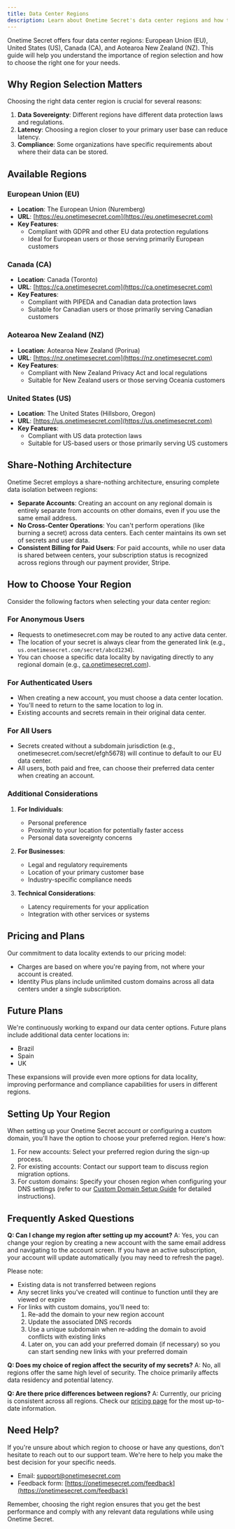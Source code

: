 ```yaml
---
title: Data Center Regions
description: Learn about Onetime Secret's data center regions and how to choose the right one for your needs.
---
```


Onetime Secret offers four data center regions: European Union (EU), United States (US), Canada (CA), and Aotearoa New Zealand (NZ). This guide will help you understand the importance of region selection and how to choose the right one for your needs.

## Why Region Selection Matters

Choosing the right data center region is crucial for several reasons:

1. **Data Sovereignty**: Different regions have different data protection laws and regulations.
2. **Latency**: Choosing a region closer to your primary user base can reduce latency.
3. **Compliance**: Some organizations have specific requirements about where their data can be stored.

## Available Regions

### European Union (EU)

- **Location**: The European Union (Nuremberg)
- **URL**: [https://eu.onetimesecret.com](https://eu.onetimesecret.com)
- **Key Features**:
  - Compliant with GDPR and other EU data protection regulations
  - Ideal for European users or those serving primarily European customers

### Canada (CA)

- **Location**: Canada (Toronto)
- **URL**: [https://ca.onetimesecret.com](https://ca.onetimesecret.com)
- **Key Features**:
  - Compliant with PIPEDA and Canadian data protection laws
  - Suitable for Canadian users or those primarily serving Canadian customers

### Aotearoa New Zealand (NZ)

- **Location**: Aotearoa New Zealand (Porirua)
- **URL**: [https://nz.onetimesecret.com](https://nz.onetimesecret.com)
- **Key Features**:
  - Compliant with New Zealand Privacy Act and local regulations
  - Suitable for New Zealand users or those serving Oceania customers

### United States (US)

- **Location**: The United States (Hillsboro, Oregon)
- **URL**: [https://us.onetimesecret.com](https://us.onetimesecret.com)
- **Key Features**:
  - Compliant with US data protection laws
  - Suitable for US-based users or those primarily serving US customers

## Share-Nothing Architecture

Onetime Secret employs a share-nothing architecture, ensuring complete data isolation between regions:

- **Separate Accounts**: Creating an account on any regional domain is entirely separate from accounts on other domains, even if you use the same email address.
- **No Cross-Center Operations**: You can't perform operations (like burning a secret) across data centers. Each center maintains its own set of secrets and user data.
- **Consistent Billing for Paid Users**: For paid accounts, while no user data is shared between centers, your subscription status is recognized across regions through our payment provider, Stripe.

## How to Choose Your Region

Consider the following factors when selecting your data center region:

### For Anonymous Users

- Requests to onetimesecret.com may be routed to any active data center.
- The location of your secret is always clear from the generated link (e.g., `us.onetimesecret.com/secret/abcd1234`).
- You can choose a specific data locality by navigating directly to any regional domain (e.g., [ca.onetimesecret.com](https://ca.onetimesecret.com/)).

### For Authenticated Users

- When creating a new account, you must choose a data center location.
- You'll need to return to the same location to log in.
- Existing accounts and secrets remain in their original data center.

### For All Users

- Secrets created without a subdomain jurisdiction (e.g., onetimesecret.com/secret/efgh5678) will continue to default to our EU data center.
- All users, both paid and free, can choose their preferred data center when creating an account.

### Additional Considerations

1. **For Individuals**:
   - Personal preference
   - Proximity to your location for potentially faster access
   - Personal data sovereignty concerns

2. **For Businesses**:
   - Legal and regulatory requirements
   - Location of your primary customer base
   - Industry-specific compliance needs

3. **Technical Considerations**:
   - Latency requirements for your application
   - Integration with other services or systems

## Pricing and Plans

Our commitment to data locality extends to our pricing model:

- Charges are based on where you're paying from, not where your account is created.
- Identity Plus plans include unlimited custom domains across all data centers under a single subscription.

## Future Plans

We're continuously working to expand our data center options. Future plans include additional data center locations in:

- Brazil
- Spain
- UK

These expansions will provide even more options for data locality, improving performance and compliance capabilities for users in different regions.

## Setting Up Your Region

When setting up your Onetime Secret account or configuring a custom domain, you'll have the option to choose your preferred region. Here's how:

1. For new accounts: Select your preferred region during the sign-up process.
2. For existing accounts: Contact our support team to discuss region migration options.
3. For custom domains: Specify your chosen region when configuring your DNS settings (refer to our [Custom Domain Setup Guide](/docs/custom-domains/setup-guide) for detailed instructions).

## Frequently Asked Questions

**Q: Can I change my region after setting up my account?**
A: Yes, you can change your region by creating a new account with the same email address and navigating to the account screen. If you have an active subscription, your account will update automatically (you may need to refresh the page).

Please note:
- Existing data is not transferred between regions
- Any secret links you've created will continue to function until they are viewed or expire
- For links with custom domains, you'll need to:
  1. Re-add the domain to your new region account
  2. Update the associated DNS records
  3. Use a unique subdomain when re-adding the domain to avoid conflicts with existing links
  4. Later on, you can add your preferred domain (if necessary) so you can start sending new links with your preferred domain

**Q: Does my choice of region affect the security of my secrets?**
A: No, all regions offer the same high level of security. The choice primarily affects data residency and potential latency.

**Q: Are there price differences between regions?**
A: Currently, our pricing is consistent across all regions. Check our [pricing page](https://onetimesecret.com/pricing) for the most up-to-date information.

## Need Help?

If you're unsure about which region to choose or have any questions, don't hesitate to reach out to our support team. We're here to help you make the best decision for your specific needs.

- Email: support@onetimesecret.com
- Feedback form: [https://onetimesecret.com/feedback](https://onetimesecret.com/feedback)

Remember, choosing the right region ensures that you get the best performance and comply with any relevant data regulations while using Onetime Secret.
